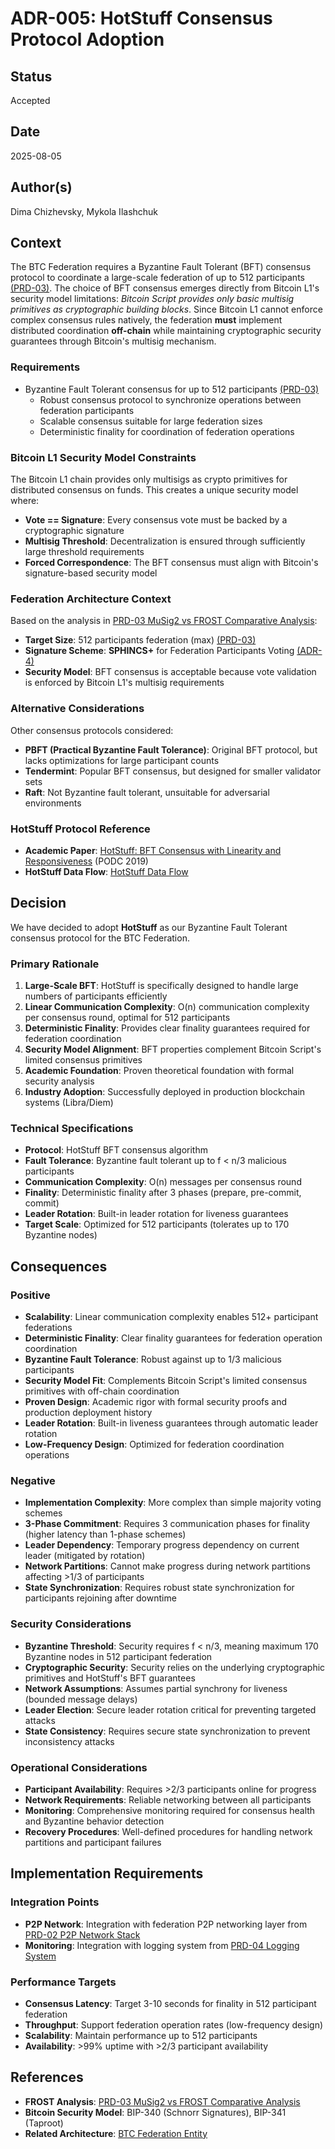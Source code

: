 # ADR-005: HotStuff Consensus Protocol Adoption

## Status
Accepted

## Date
2025-08-05

## Author(s)
Dima Chizhevsky, Mykola Ilashchuk

## Context
The BTC Federation requires a Byzantine Fault Tolerant (BFT) consensus protocol to coordinate a large-scale federation of up to 512 participants [(PRD-03)](/workflow/prd/btc-federation/03_musig2_frost_comparative_analysis.md). The choice of BFT consensus emerges directly from Bitcoin L1's security model limitations: _Bitcoin Script provides only basic multisig primitives as cryptographic building blocks_. Since Bitcoin L1 cannot enforce complex consensus rules natively, the federation **must** implement distributed coordination **off-chain** while maintaining cryptographic security guarantees through Bitcoin's multisig mechanism.

### Requirements
- Byzantine Fault Tolerant consensus for up to 512 participants [(PRD-03)](/workflow/prd/btc-federation/03_musig2_frost_comparative_analysis.md)
    - Robust consensus protocol to synchronize operations between federation participants
    - Scalable consensus suitable for large federation sizes
    - Deterministic finality for coordination of federation operations

### Bitcoin L1 Security Model Constraints
The Bitcoin L1 chain provides only multisigs as crypto primitives for distributed consensus on funds. This creates a unique security model where:
- **Vote == Signature**: Every consensus vote must be backed by a cryptographic signature
- **Multisig Threshold**: Decentralization is ensured through sufficiently large threshold requirements
- **Forced Correspondence**: The BFT consensus must align with Bitcoin's signature-based security model

### Federation Architecture Context
Based on the analysis in [PRD-03 MuSig2 vs FROST Comparative Analysis](/workflow/prd/btc-federation/03_musig2_frost_comparative_analysis.md):
- **Target Size**: 512 participants federation (max) [(PRD-03)](/workflow/prd/btc-federation/03_musig2_frost_comparative_analysis.md)
- **Signature Scheme**: **SPHINCS+** for Federation Participants Voting [(ADR-4)](architecture/btc-federation/adrs/ADR-004-sphincs-signature-scheme.md) 
- **Security Model**: BFT consensus is acceptable because vote validation is enforced by Bitcoin L1's multisig requirements

### Alternative Considerations
Other consensus protocols considered:
- **PBFT (Practical Byzantine Fault Tolerance)**: Original BFT protocol, but lacks optimizations for large participant counts
- **Tendermint**: Popular BFT consensus, but designed for smaller validator sets
- **Raft**: Not Byzantine fault tolerant, unsuitable for adversarial environments

### HotStuff Protocol Reference
- **Academic Paper**: [HotStuff: BFT Consensus with Linearity and Responsiveness](https://arxiv.org/abs/1803.05069) (PODC 2019)
- **HotStuff Data Flow**: [HotStuff Data Flow](/architecture/btc-federation/protocols/hot-stuff-consensus/data-flow.mermaid)

## Decision
We have decided to adopt **HotStuff** as our Byzantine Fault Tolerant consensus protocol for the BTC Federation.

### Primary Rationale
1. **Large-Scale BFT**: HotStuff is specifically designed to handle large numbers of participants efficiently
2. **Linear Communication Complexity**: O(n) communication complexity per consensus round, optimal for 512 participants
3. **Deterministic Finality**: Provides clear finality guarantees required for federation coordination
4. **Security Model Alignment**: BFT properties complement Bitcoin Script's limited consensus primitives
5. **Academic Foundation**: Proven theoretical foundation with formal security analysis
6. **Industry Adoption**: Successfully deployed in production blockchain systems (Libra/Diem)

### Technical Specifications
- **Protocol**: HotStuff BFT consensus algorithm
- **Fault Tolerance**: Byzantine fault tolerant up to f < n/3 malicious participants
- **Communication Complexity**: O(n) messages per consensus round
- **Finality**: Deterministic finality after 3 phases (prepare, pre-commit, commit)
- **Leader Rotation**: Built-in leader rotation for liveness guarantees
- **Target Scale**: Optimized for 512 participants (tolerates up to 170 Byzantine nodes)

## Consequences

### Positive
- **Scalability**: Linear communication complexity enables 512+ participant federations
- **Deterministic Finality**: Clear finality guarantees for federation operation coordination
- **Byzantine Fault Tolerance**: Robust against up to 1/3 malicious participants
- **Security Model Fit**: Complements Bitcoin Script's limited consensus primitives with off-chain coordination
- **Proven Design**: Academic rigor with formal security proofs and production deployment history
- **Leader Rotation**: Built-in liveness guarantees through automatic leader rotation
- **Low-Frequency Design**: Optimized for federation coordination operations

### Negative
- **Implementation Complexity**: More complex than simple majority voting schemes
- **3-Phase Commitment**: Requires 3 communication phases for finality (higher latency than 1-phase schemes)
- **Leader Dependency**: Temporary progress dependency on current leader (mitigated by rotation)
- **Network Partitions**: Cannot make progress during network partitions affecting >1/3 of participants
- **State Synchronization**: Requires robust state synchronization for participants rejoining after downtime

### Security Considerations
- **Byzantine Threshold**: Security requires f < n/3, meaning maximum 170 Byzantine nodes in 512 participant federation
- **Cryptographic Security**: Security relies on the underlying cryptographic primitives and HotStuff's BFT guarantees
- **Network Assumptions**: Assumes partial synchrony for liveness (bounded message delays)
- **Leader Election**: Secure leader rotation critical for preventing targeted attacks
- **State Consistency**: Requires secure state synchronization to prevent inconsistency attacks

### Operational Considerations
- **Participant Availability**: Requires >2/3 participants online for progress
- **Network Requirements**: Reliable networking between all participants
- **Monitoring**: Comprehensive monitoring required for consensus health and Byzantine behavior detection
- **Recovery Procedures**: Well-defined procedures for handling network partitions and participant failures

## Implementation Requirements

### Integration Points
- **P2P Network**: Integration with federation P2P networking layer from [PRD-02 P2P Network Stack](/workflow/prd/btc-federation/02_p2p_network_stack.md)
- **Monitoring**: Integration with logging system from [PRD-04 Logging System](/workflow/prd/btc-federation/04_logging_system_implementation.md)

### Performance Targets
- **Consensus Latency**: Target 3-10 seconds for finality in 512 participant federation
- **Throughput**: Support federation operation rates (low-frequency design)
- **Scalability**: Maintain performance up to 512 participants
- **Availability**: >99% uptime with >2/3 participant availability

## References
- **FROST Analysis**: [PRD-03 MuSig2 vs FROST Comparative Analysis](/workflow/prd/btc-federation/03_musig2_frost_comparative_analysis.md)
- **Bitcoin Security Model**: BIP-340 (Schnorr Signatures), BIP-341 (Taproot)
- **Related Architecture**: [BTC Federation Entity](/architecture/common/entities/btc_federation.md)